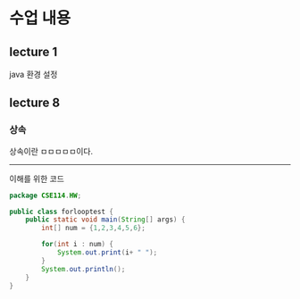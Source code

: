 # 수업 내용

## lecture 1

java 환경 설정

## lecture 8

### 상속

상속이란 ㅁㅁㅁㅁㅁ이다.

---

이해를 위한 코드

```java
package CSE114.HW;

public class forlooptest {
    public static void main(String[] args) {
        int[] num = {1,2,3,4,5,6};

        for(int i : num) {
            System.out.print(i+ " ");
        }
        System.out.println();
    }
}
```
